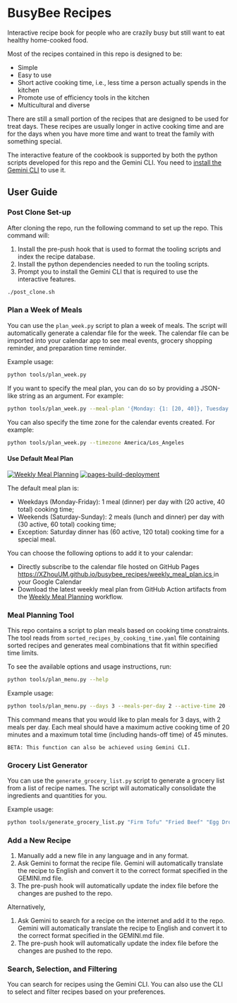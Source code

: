 # BusyBee Recipes

Interactive recipe book for people who are crazily busy but still want to eat healthy home-cooked food.

Most of the recipes contained in this repo is designed to be:
- Simple
- Easy to use
- Short active cooking time, i.e., less time a person actually spends in the kitchen
- Promote use of efficiency tools in the kitchen
- Multicultural and diverse

There are still a small portion of the recipes that are designed to be used for treat days. These recipes are usually longer in active cooking time and are for the days when you have more time and want to treat the family with something special.

The interactive feature of the cookbook is supported by both the python scripts developed for this repo and the Gemini CLI. You need to [install the Gemini CLI](https://github.com/google-gemini/gemini-cli/blob/main/README.md) to use it.

## User Guide

### Post Clone Set-up

After cloning the repo, run the following command to set up the repo. This command will:
1. Install the pre-push hook that is used to format the tooling scripts and index the recipe database.
2. Install the python dependencies needed to run the tooling scripts.
3. Prompt you to install the Gemini CLI that is required to use the interactive features.

```bash
./post_clone.sh
```

### Plan a Week of Meals

You can use the `plan_week.py` script to plan a week of meals. The script will automatically generate a calendar file for the week. The calendar file can be imported into your calendar app to see meal events, grocery shopping reminder, and preparation time reminder.

Example usage:
```bash
python tools/plan_week.py
```

If you want to specify the meal plan, you can do so by providing a JSON-like string as an argument. For example:
```bash
python tools/plan_week.py --meal-plan '{Monday: {1: [20, 40]}, Tuesday: {1: [30, 60]}}'
```

You can also specify the time zone for the calendar events created. For example:
```bash
python tools/plan_week.py --timezone America/Los_Angeles
```

#### Use Default Meal Plan
[![Weekly Meal Planning](https://github.com/XZhouUM/busybee_recipes/actions/workflows/weekly-meal-plan.yml/badge.svg)](https://github.com/XZhouUM/busybee_recipes/actions/workflows/weekly-meal-plan.yml)
[![pages-build-deployment](https://github.com/XZhouUM/busybee_recipes/actions/workflows/pages/pages-build-deployment/badge.svg)](https://github.com/XZhouUM/busybee_recipes/actions/workflows/pages/pages-build-deployment)

The default meal plan is:
- Weekdays (Monday-Friday): 1 meal (dinner) per day with (20 active, 40 total) cooking time;
- Weekends (Saturday-Sunday): 2 meals (lunch and dinner) per day with (30 active, 60 total) cooking time;
- Exception: Saturday dinner has (60 active, 120 total) cooking time for a special meal.

You can choose the following options to add it to your calendar:
- Directly subscribe to the calendar file hosted on GitHub Pages [https://XZhouUM.github.io/busybee_recipes/weekly_meal_plan.ics
](https://XZhouUM.github.io/busybee_recipes/weekly_meal_plan.ics
) in your Google Calendar
- Download the latest weekly meal plan from GitHub Action artifacts from the [Weekly Meal Planning](https://github.com/XZhouUM/busybee_recipes/actions/workflows/weekly-meal-plan.yml) workflow.

### Meal Planning Tool

This repo contains a script to plan meals based on cooking time constraints. The tool reads from `sorted_recipes_by_cooking_time.yaml` file containing sorted recipes and generates meal combinations that fit within specified time limits.

To see the available options and usage instructions, run:
```bash
python tools/plan_menu.py --help
```

Example usage:
```bash
python tools/plan_menu.py --days 3 --meals-per-day 2 --active-time 20 --total-time 45
```
This command means that you would like to plan meals for 3 days, with 2 meals per day. Each meal should have a maximum active cooking time of 20 minutes and a maximum total time (including hands-off time) of 45 minutes.

```BETA: This function can also be achieved using Gemini CLI.```

### Grocery List Generator

You can use the `generate_grocery_list.py` script to generate a grocery list from a list of recipe names. The script will automatically consolidate the ingredients and quantities for you.

Example usage:
```bash
python tools/generate_grocery_list.py "Firm Tofu" "Fried Beef" "Egg Drop Soup"
```

### Add a New Recipe

1. Manually add a new file in any language and in any format.
2. Ask Gemini to format the recipe file. Gemini will automatically translate the recipe to English and convert it to the correct format specified in the GEMINI.md file.
3. The pre-push hook will automatically update the index file before the changes are pushed to the repo.

Alternatively,
1. Ask Gemini to search for a recipe on the internet and add it to the repo. Gemini will automatically translate the recipe to English and convert it to the correct format specified in the GEMINI.md file.
2. The pre-push hook will automatically update the index file before the changes are pushed to the repo.

### Search, Selection, and Filtering

You can search for recipes using the Gemini CLI. You can also use the CLI to select and filter recipes based on your preferences.